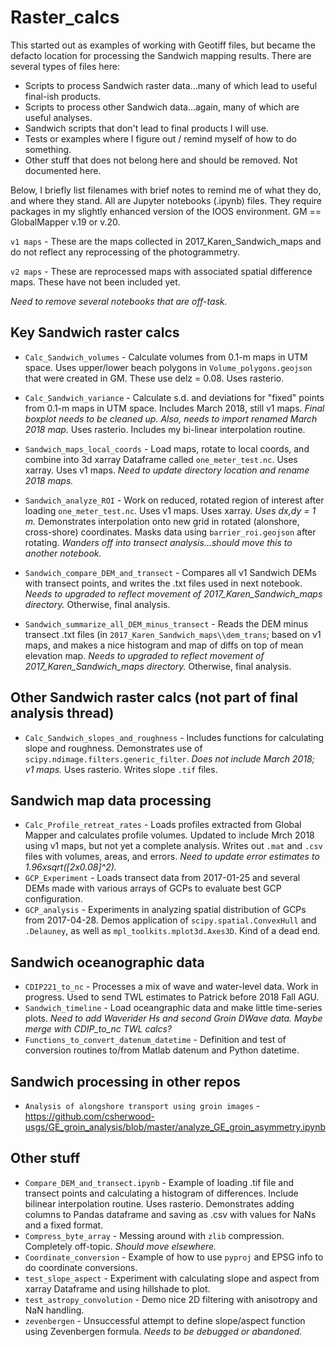 # Raster_calcs
This started out as examples of working with Geotiff files, but became the defacto location for processing the Sandwich mapping results.
There are several types of files here:
* Scripts to process Sandwich raster data...many of which lead to useful final-ish products.
* Scripts to process other Sandwich data...again, many of which are useful analyses.
* Sandwich scripts that don't lead to final products I will use.
* Tests or examples where I figure out / remind myself of how to do something.
* Other stuff that does not belong here and should be removed. Not documented here.

Below, I briefly list filenames with brief notes to remind me of what they do, and where they stand. All are Jupyter notebooks (.ipynb) files. They require packages in my slightly enhanced version of the IOOS environment. GM == GlobalMapper v.19 or v.20.

```v1 maps``` - These are the maps collected in 2017_Karen_Sandwich_maps and do not reflect any reprocessing of the photogrammetry.

```v2 maps``` - These are reprocessed maps with associated spatial difference maps. These have not been included yet.

*Need to remove several notebooks that are off-task.*

## Key Sandwich raster calcs
* ```Calc_Sandwich_volumes``` - Calculate volumes from 0.1-m maps in UTM space. Uses upper/lower beach polygons in ```Volume_polygons.geojson``` that were created in GM. These use delz = 0.08. Uses rasterio.

* ```Calc_Sandwich_variance``` - Calculate s.d. and deviations for "fixed" points from 0.1-m maps in UTM space. Includes March 2018, still v1 maps. *Final boxplot needs to be cleaned up. Also, needs to import renamed March 2018 map.* Uses rasterio. Includes my bi-linear interpolation routine.

* ```Sandwich_maps_local_coords``` - Load maps, rotate to local coords, and combine into 3d xarray Dataframe called `one_meter_test.nc`. Uses xarray. Uses v1 maps. *Need to update directory location and rename 2018 maps.* 

* ```Sandwich_analyze_ROI``` - Work on reduced, rotated region of interest after loading `one_meter_test.nc`. Uses v1 maps. Uses xarray. *Uses dx,dy = 1 m.* Demonstrates interpolation onto new grid in rotated (alonshore, cross-shore) coordinates. Masks data using `barrier_roi.geojson` after rotating. *Wanders off into transect analysis...should move this to another notebook.*

* ```Sandwich_compare_DEM_and_transect``` - Compares all v1 Sandwich DEMs with transect points, and writes the .txt files used in next notebook. *Needs to upgraded to reflect movement of 2017_Karen_Sandwich_maps directory.* Otherwise, final analysis.

* ```Sandwich_summarize_all_DEM_minus_transect``` - Reads the DEM minus transect .txt files (in `2017_Karen_Sandwich_maps\\dem_trans`; based on v1 maps, and makes a nice histogram and map of diffs on top of mean elevation map. *Needs to upgraded to reflect movement of 2017_Karen_Sandwich_maps directory.* Otherwise, final analysis.

## Other Sandwich raster calcs (not part of final analysis thread)
* ```Calc_Sandwich_slopes_and_roughness``` - Includes functions for calculating slope and roughness. Demonstrates use of `scipy.ndimage.filters.generic_filter`. *Does not include March 2018; v1 maps.* Uses rasterio. Writes slope `.tif` files.

## Sandwich map data processing
* ```Calc_Profile_retreat_rates``` - Loads profiles extracted from Global Mapper and calculates profile volumes. Updated to include Mrch 2018 using v1 maps, but not yet a complete analysis. Writes out `.mat` and `.csv` files with volumes, areas, and errors. *Need to update error estimates to 1.96xsqrt([2x0.08]^2).* 
* ```GCP_Experiment``` - Loads transect data from 2017-01-25 and several DEMs made with various arrays of GCPs to evaluate best GCP configuration.
* ```GCP_analysis``` - Experiments in analyzing spatial distribution of GCPs from 2017-04-28. Demos application of `scipy.spatial.ConvexHull` and `.Delauney`, as well as `mpl_toolkits.mplot3d.Axes3D`. Kind of a dead end.

## Sandwich oceanographic data
* ```CDIP221_to_nc``` - Processes a mix of wave and water-level data. Work in progress. Used to send TWL estimates to Patrick before 2018 Fall AGU.
* ```Sandwich_timeline``` - Load oceangraphic data and make little time-series plots. *Need to add Waverider Hs and second Groin DWave data. Maybe merge with CDIP_to_nc TWL calcs?*
* ```Functions_to_convert_datenum_datetime``` - Definition and test of conversion routines to/from Matlab datenum and Python datetime.

## Sandwich processing in other repos
* ```Analysis of alongshore transport using groin images``` - https://github.com/csherwood-usgs/GE_groin_analysis/blob/master/analyze_GE_groin_asymmetry.ipynb

## Other stuff
* ```Compare_DEM_and_transect.ipynb``` - Example of loading .tif file and transect points and calculating a histogram of differences. Include bilinear interpolation routine. Uses rasterio. Demonstrates adding columns to Pandas dataframe and saving as .csv with values for NaNs and a fixed format.
* ```Compress_byte_array``` - Messing around with `zlib` compression. Completely off-topic. *Should move elsewhere.*
* ```Coordinate_conversion``` - Example of how to use `pyproj` and EPSG info to do coordinate conversions.
* ```test_slope_aspect``` - Experiment with calculating slope and aspect from xarray Dataframe and using hillshade to plot.
* ```test_astropy_convolution``` - Demo nice 2D filtering with anisotropy and NaN handling.
* ```zevenbergen``` - Unsuccessful attempt to define slope/aspect function using Zevenbergen formula. *Needs to be debugged or abandoned.*
